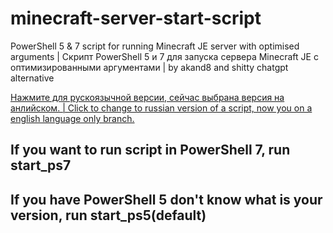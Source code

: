 # minecraft-server-start-script
PowerShell 5 &amp; 7 script for running Minecraft JE server with optimised arguments | Скрипт PowerShell 5 и 7 для запуска сервера Minecraft JE с оптимизированными аргументами | by akand8 and shitty chatgpt alternative


[Нажмите для рускоязычной версии, сейчас выбрана версия на анлийском. | Click to change to russian version of a script, now you on a english language only branch.](https://github.com/alexkandy8/minecraft-server-start-script/tree/main/README.md)

## If you want to run script in PowerShell 7, run start_ps7
## If you have PowerShell 5 don't know what is your version, run start_ps5(default)
